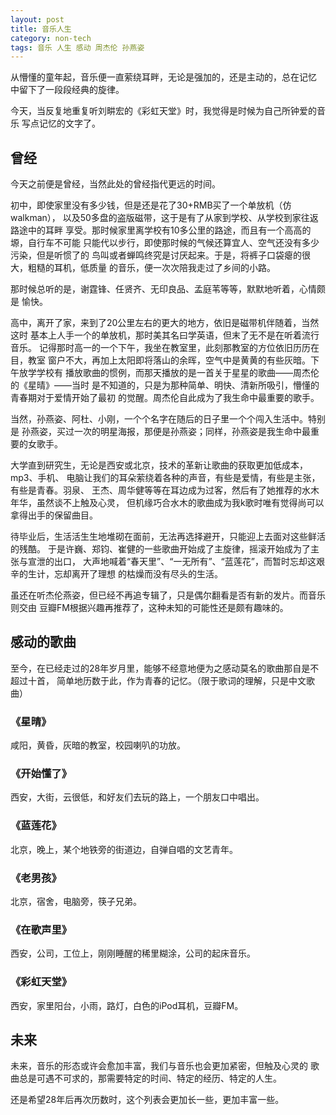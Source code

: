 ```yaml
---
layout: post
title: 音乐人生
category: non-tech
tags: 音乐 人生 感动 周杰伦 孙燕姿
---
```


从懵懂的童年起，音乐便一直萦绕耳畔，无论是强加的，还是主动的，总在记忆
中留下了一段段经典的旋律。

今天，当反复地重复听刘畊宏的《彩虹天堂》时，我觉得是时候为自己所钟爱的音乐
写点记忆的文字了。

## 曾经

今天之前便是曾经，当然此处的曾经指代更远的时间。

初中，即使家里没有多少钱，但是还是花了30+RMB买了一个单放机（仿walkman），
以及50多盘的盗版磁带，这于是有了从家到学校、从学校到家往返路途中的耳畔
享受。那时候家里离学校有10多公里的路途，而且有一个高高的塬，自行车不可能
只能代以步行，即使那时候的气候还算宜人、空气还没有多少污染，但是听惯了的
鸟叫或者蝉鸣终究是讨厌起来。于是，将裤子口袋瘪的很大，粗糙的耳机，低质量
的音乐，便一次次陪我走过了乡间的小路。

那时候总听的是，谢霆锋、任贤齐、无印良品、孟庭苇等等，默默地听着，心情颇是
愉快。

高中，离开了家，来到了20公里左右的更大的地方，依旧是磁带机伴随着，当然这时
基本上人手一个的单放机，那时美其名曰学英语，但末了无不是在听着流行音乐。
记得那时高一的一个下午，我坐在教室里，此刻那教室的方位依旧历历在目，教室
窗户不大，再加上太阳即将落山的余晖，空气中是黄黄的有些灰暗。下午放学学校有
播放歌曲的惯例，而那天播放的是一首关于星星的歌曲——周杰伦的《星晴》——当时
是不知道的，只是为那种简单、明快、清新所吸引，懵懂的青春期对于爱情开始了最初
的觉醒。周杰伦自此成为了我生命中最重要的歌手。

当然，孙燕姿、阿杜、小刚，一个个名字在随后的日子里一个个闯入生活中。特别是
孙燕姿，买过一次的明星海报，那便是孙燕姿；同样，孙燕姿是我生命中最重要的女歌手。

大学直到研究生，无论是西安或北京，技术的革新让歌曲的获取更加低成本，mp3、手机、
电脑让我们的耳朵萦绕着各种的声音，有些是爱情，有些是主张，有些是青春。羽泉、
王杰、周华健等等在耳边成为过客，然后有了她推荐的水木年华，虽然谈不上触及心灵，
但机缘巧合水木的歌曲成为我k歌时唯有觉得尚可以拿得出手的保留曲目。

待毕业后，生活活生生地堆砌在面前，无法再选择避开，只能迎上去面对这些鲜活的残酷。
于是许巍、郑钧、崔健的一些歌曲开始成了主旋律，摇滚开始成为了主张与宣泄的出口，
大声地喊着“春天里”、“一无所有”、“蓝莲花”，而暂时忘却这艰辛的生计，忘却离开了理想
的枯燥而没有尽头的生活。

虽还在听杰伦燕姿，但已经不再追专辑了，只是偶尔翻看是否有新的发片。而音乐则交由
豆瓣FM根据兴趣再推荐了，这种未知的可能性还是颇有趣味的。

## 感动的歌曲

至今，在已经走过的28年岁月里，能够不经意地便为之感动莫名的歌曲那自是不超过十首，
简单地历数于此，作为青春的记忆。（限于歌词的理解，只是中文歌曲）

### 《星晴》

咸阳，黄昏，灰暗的教室，校园喇叭的功放。

### 《开始懂了》

西安，大街，云很低，和好友们去玩的路上，一个朋友口中唱出。

### 《蓝莲花》

北京，晚上，某个地铁旁的街道边，自弹自唱的文艺青年。

### 《老男孩》

北京，宿舍，电脑旁，筷子兄弟。

### 《在歌声里》

西安，公司，工位上，刚刚睡醒的稀里糊涂，公司的起床音乐。

### 《彩虹天堂》

西安，家里阳台，小雨，路灯，白色的iPod耳机，豆瓣FM。


## 未来

未来，音乐的形态或许会愈加丰富，我们与音乐也会更加紧密，但触及心灵的
歌曲总是可遇不可求的，那需要特定的时间、特定的经历、特定的人生。

还是希望28年后再次历数时，这个列表会更加长一些，更加丰富一些。
